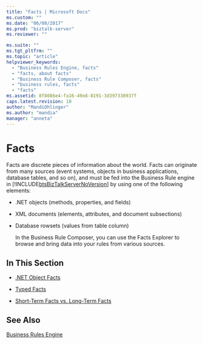 ```yaml
---
title: "Facts | Microsoft Docs"
ms.custom: ""
ms.date: "06/08/2017"
ms.prod: "biztalk-server"
ms.reviewer: ""

ms.suite: ""
ms.tgt_pltfrm: ""
ms.topic: "article"
helpviewer_keywords: 
  - "Business Rules Engine, facts"
  - "facts, about facts"
  - "Business Rule Composer, facts"
  - "business rules, facts"
  - "facts"
ms.assetid: 8f8086e4-fa16-49e8-8191-3d397330937f
caps.latest.revision: 10
author: "MandiOhlinger"
ms.author: "mandia"
manager: "anneta"
---
```

# Facts
Facts are discrete pieces of information about the world. Facts can originate from many sources (event systems, objects in business applications, database tables, and so on), and must be fed into the Business Rule engine in [!INCLUDE[btsBizTalkServerNoVersion](../includes/btsbiztalkservernoversion-md.md)] by using one of the following elements:  
  
- .NET objects (methods, properties, and fields)  
  
- XML documents (elements, attributes, and document subsections)  
  
- Database rowsets (values from table column)  
  
  In the Business Rule Composer, you can use the Facts Explorer to browse and bring data into your rules from various sources.  
  
## In This Section  
  
-   [.NET Object Facts](../core/net-object-facts.md)  
  
-   [Typed Facts](../core/typed-facts.md)  
  
-   [Short-Term Facts vs. Long-Term Facts](../core/short-term-facts-vs-long-term-facts.md)  
  
## See Also  
 [Business Rules Engine](../core/business-rules-engine.md)